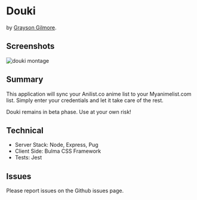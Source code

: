 # Douki
by [Grayson Gilmore](https://github.com/gilmoreg/).

## Screenshots
![douki montage](https://user-images.githubusercontent.com/18176333/29056520-bcf04e16-7bc0-11e7-9667-c2528cfdd881.png)

## Summary
This application will sync your Anilist.co anime list to your Myanimelist.com list. Simply enter your credentials and let it take care of the rest.

Douki remains in beta phase. Use at your own risk!

## Technical
* Server Stack: Node, Express, Pug
* Client Side: Bulma CSS Framework
* Tests: Jest

## Issues
Please report issues on the Github issues page.